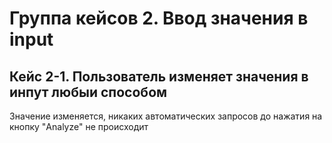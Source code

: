 # Группа кейсов 2. Ввод значения в input

## Кейс 2-1. Пользователь изменяет значения в инпут любыи способом

Значение изменяется, никаких автоматических запросов до нажатия на кнопку "Analyze" не происходит


